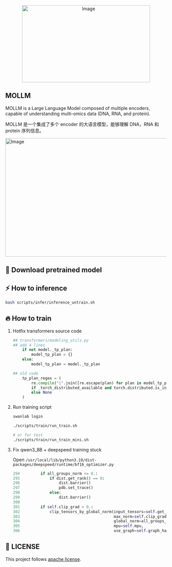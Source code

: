 <div align="center">
<img width="400" height="240" alt="Image" src="https://github.com/user-attachments/assets/94b8192d-7f5b-49ed-b2fa-861c643b8b7a" />
</div>

## MOLLM

MOLLM is a Large Language Model composed of multiple encoders, capable of understanding multi-omics data (DNA, RNA, and protein).

MOLLM 是一个集成了多个 encoder 的大语言模型，能够理解 DNA，RNA 和 protein 序列信息。

<img width="994" height="369" alt="Image" src="https://github.com/user-attachments/assets/65b17c06-0506-40a3-bd25-e59172630cff" />

## :art: Download pretrained model


## :zap: How to inference

```bash
bash scripts/infer/inference_untrain.sh
```

## :fire: How to train

1. Hotfix transformers source code

    ```python
    ## transformers/modeling_utils.py
    ## add 4 lines 
        if not model._tp_plan:
            model_tp_plan = {}
        else:
            model_tp_plan = model._tp_plan
    
    ## old code
        tp_plan_regex = (
            re.compile("|".join([re.escape(plan) for plan in model_tp_plan]))
            if _torch_distributed_available and torch.distributed.is_initialized()
            else None
        )
    ```

2. Run training script

    ```bash
    swanlab login
    
    ./scripts/train/run_train.sh
    
    # or for test
    ./scripts/train/run_train_mini.sh
    ```

4. Fix qwen3_8B + deepspeed training stuck

    Open `/usr/local/lib/python3.10/dist-packages/deepspeed/runtime/bf16_optimizer.py`
    
    ```python
    294         if all_groups_norm <= 0.:
    295             if dist.get_rank() == 0:
    296                 dist.barrier()
    297                 pdb.set_trace()
    298             else:
    299                 dist.barrier()
    300
    301         if self.clip_grad > 0.:
    302             clip_tensors_by_global_norm(input_tensors=self.get_grads_for_norm(for_clipping=True),
    303                                         max_norm=self.clip_grad,
    304                                         global_norm=all_groups_norm,
    305                                         mpu=self.mpu,
    306                                         use_graph=self.graph_harvesting)
    ```

## :pushpin: LICENSE
This project follows [apache license](./LICENSE).

